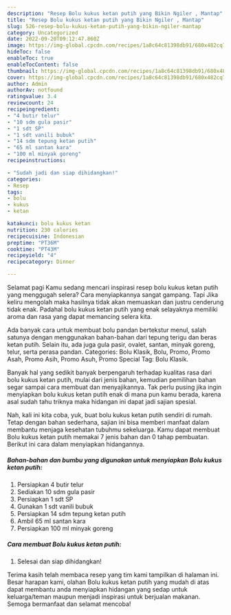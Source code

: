 ```yaml
---
description: "Resep Bolu kukus ketan putih yang Bikin Ngiler , Mantap"
title: "Resep Bolu kukus ketan putih yang Bikin Ngiler , Mantap"
slug: 526-resep-bolu-kukus-ketan-putih-yang-bikin-ngiler-mantap
category: Uncategorized
date: 2022-09-20T09:12:47.860Z
image: https://img-global.cpcdn.com/recipes/1a8c64c81398db91/680x482cq70/bolu-kukus-ketan-putih-foto-resep-utama.jpg
hideToc: false
enableToc: true
enableTocContent: false
thumbnail: https://img-global.cpcdn.com/recipes/1a8c64c81398db91/680x482cq70/bolu-kukus-ketan-putih-foto-resep-utama.jpg
cover: https://img-global.cpcdn.com/recipes/1a8c64c81398db91/680x482cq70/bolu-kukus-ketan-putih-foto-resep-utama.jpg
author: Admin
authorAv: notfound
ratingvalue: 3.4
reviewcount: 24
recipeingredient:
- "4 butir telur"
- "10 sdm gula pasir"
- "1 sdt SP"
- "1 sdt vanili bubuk"
- "14 sdm tepung ketan putih"
- "65 ml santan kara"
- "100 ml minyak goreng"
recipeinstructions:

- "Sudah jadi dan siap dihidangkan!"
categories:
- Resep
tags:
- bolu
- kukus
- ketan

katakunci: bolu kukus ketan 
nutrition: 230 calories
recipecuisine: Indonesian
preptime: "PT36M"
cooktime: "PT43M"
recipeyield: "4"
recipecategory: Dinner

---
```



Selamat pagi Kamu sedang mencari inspirasi resep bolu kukus ketan putih yang menggugah selera? Cara menyiapkannya sangat gampang. Tapi Jika keliru mengolah maka hasilnya tidak akan memuaskan dan justru cenderung tidak enak. Padahal bolu kukus ketan putih yang enak selayaknya memiliki aroma dan rasa yang dapat memancing selera kita.


Ada banyak cara untuk membuat bolu pandan bertekstur menul, salah satunya dengan menggunakan bahan-bahan dari tepung terigu dan beras ketan putih. Selain itu, ada juga gula pasir, ovalet, santan, minyak goreng, telur, serta perasa pandan. Categories: Bolu Klasik, Bolu, Promo, Promo Asah, Promo Asih, Promo Asuh, Promo Special Tag: Bolu Klasik.

Banyak hal yang sedikit banyak berpengaruh terhadap kualitas rasa dari bolu kukus ketan putih, mulai dari jenis bahan, kemudian pemilihan bahan segar sampai cara membuat dan menyajikannya. Tak perlu pusing jika ingin menyiapkan bolu kukus ketan putih enak di mana pun kamu berada, karena asal sudah tahu triknya maka hidangan ini dapat jadi sajian spesial.


Nah, kali ini kita coba, yuk, buat bolu kukus ketan putih sendiri di rumah. Tetap dengan bahan sederhana, sajian ini bisa memberi manfaat dalam membantu menjaga kesehatan tubuhmu sekeluarga. Kamu dapat membuat Bolu kukus ketan putih memakai 7 jenis bahan dan 0 tahap pembuatan. Berikut ini cara dalam menyiapkan hidangannya.

<!--inarticleads1-->

##### Bahan-bahan dan bumbu yang digunakan untuk menyiapkan Bolu kukus ketan putih:

1. Persiapkan 4 butir telur
1. Sediakan 10 sdm gula pasir
1. Persiapkan 1 sdt SP
1. Gunakan 1 sdt vanili bubuk
1. Persiapkan 14 sdm tepung ketan putih
1. Ambil 65 ml santan kara
1. Persiapkan 100 ml minyak goreng




<!--inarticleads2-->

##### Cara membuat Bolu kukus ketan putih:


1. Selesai dan siap dihidangkan!



Terima kasih telah membaca resep yang tim kami tampilkan di halaman ini. Besar harapan kami, olahan Bolu kukus ketan putih yang mudah di atas dapat membantu anda menyiapkan hidangan yang sedap untuk keluarga/teman maupun menjadi inspirasi untuk berjualan makanan. Semoga bermanfaat dan selamat mencoba!
